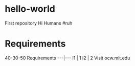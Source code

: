 # hello-world
First repository
Hi Humans #ruh
# Requirements
40-30-50
Requirements
---|---
l1 | 1
l2 | 2
Visit ocw.mit.edu
